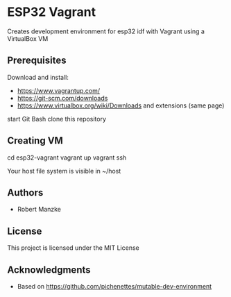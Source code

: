 # ESP32 Vagrant

Creates development environment for esp32 idf with Vagrant using a VirtualBox VM

## Prerequisites

Download and install:
* https://www.vagrantup.com/
* https://git-scm.com/downloads
* https://www.virtualbox.org/wiki/Downloads and extensions (same page)

start Git Bash
clone this repository

## Creating VM

cd esp32-vagrant
vagrant up
vagrant ssh

Your host file system is visible in ~/host

## Authors

* Robert Manzke

## License

This project is licensed under the MIT License

## Acknowledgments

* Based on https://github.com/pichenettes/mutable-dev-environment


